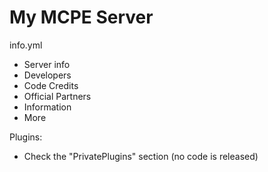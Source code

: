 # My MCPE Server

info.yml
- Server info
- Developers
- Code Credits
- Official Partners
- Information
- More

Plugins: 
- Check the "PrivatePlugins" section (no code is released)